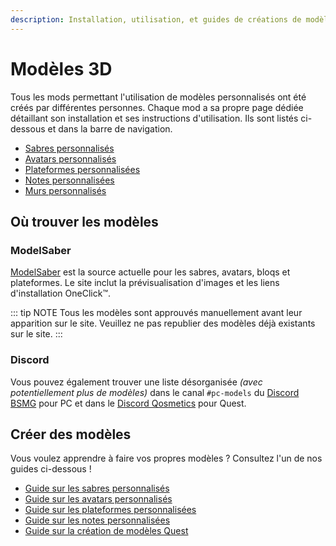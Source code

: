 ```yaml
---
description: Installation, utilisation, et guides de créations de modèles
---
```


# Modèles 3D
Tous les mods permettant l'utilisation de modèles personnalisés ont été créés par différentes personnes. Chaque mod a sa propre page dédiée détaillant son installation et ses instructions d'utilisation. Ils sont listés ci-dessous et dans la barre de navigation.

* [Sabres personnalisés](./custom-sabers.md)
* [Avatars personnalisés](./custom-avatars.md)
* [Plateformes personnalisées](./custom-platforms.md)
* [Notes personnalisées](./custom-notes.md)
* [Murs personnalisés](./custom-walls.md)

## Où trouver les modèles

### ModelSaber
[ModelSaber](https://modelsaber.com/) est la source actuelle pour les sabres, avatars, bloqs et plateformes. Le site inclut la prévisualisation d'images et les liens d'installation OneClick&trade;.

::: tip NOTE
Tous les modèles sont approuvés manuellement avant leur apparition sur le site. Veuillez ne pas republier des modèles déjà existants sur le site.
:::

### Discord
Vous pouvez également trouver une liste désorganisée _(avec potentiellement plus de modèles)_ dans le canal `#pc-models` du [Discord BSMG](https://discord.gg/beatsabermods) pour PC et dans le [Discord Qosmetics](https://discord.gg/qosmetics) pour Quest.

## Créer des modèles
Vous voulez apprendre à faire vos propres modèles ? Consultez l'un de nos guides ci-dessous !

* [Guide sur les sabres personnalisés](./sabers-guide.md)
* [Guide sur les avatars personnalisés](./avatars-guide.md)
* [Guide sur les plateformes personnalisées](./platforms-guide.md)
* [Guide sur les notes personnalisées](./notes-guide.md)
* [Guide sur la création de modèles Quest](https://github.com/RedBrumbler/Qosmetics/wiki)
